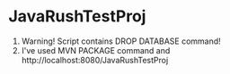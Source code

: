 # JavaRushTestProj
1) Warning! Script contains DROP DATABASE command!
2) I've used MVN PACKAGE command and http://localhost:8080/JavaRushTestProj
